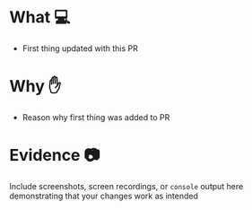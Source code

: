 # What :computer: 
* First thing updated with this PR

# Why :hand:
* Reason why first thing was added to PR

# Evidence :camera:
Include screenshots, screen recordings, or `console` output here demonstrating that your changes work as intended

<!-- All sections below are optional. You can uncomment any section applicable to your Pull Request. -->

<!-- # Notes :memo:
* Any notes/thoughts that the reviewers should know prior to reviewing the code? -->